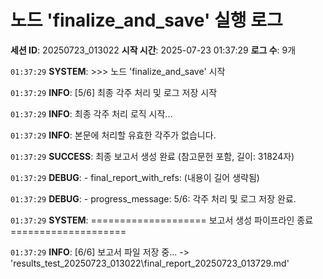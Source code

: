 # 노드 'finalize_and_save' 실행 로그

**세션 ID**: 20250723_013022
**시작 시간**: 2025-07-23 01:37:29
**로그 수**: 9개

`01:37:29` **SYSTEM**: >>> 노드 'finalize_and_save' 시작

`01:37:29` **INFO**: [5/6] 최종 각주 처리 및 로그 저장 시작

`01:37:29` **INFO**: 최종 각주 처리 로직 시작...

`01:37:29` **INFO**: 본문에 처리할 유효한 각주가 없습니다.

`01:37:29` **SUCCESS**: 최종 보고서 생성 완료 (참고문헌 포함, 길이: 31824자)

`01:37:29` **DEBUG**:   - final_report_with_refs: (내용이 길어 생략됨)

`01:37:29` **DEBUG**:   - progress_message: 5/6: 각주 처리 및 로그 저장 완료.

`01:37:29` **SYSTEM**: ==================== 보고서 생성 파이프라인 종료 ====================

`01:37:29` **INFO**: [6/6] 보고서 파일 저장 중... -> 'results_test_20250723_013022\final_report_20250723_013729.md'

